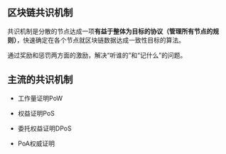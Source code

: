 ## 区块链共识机制

共识机制是分散的节点达成一项**有益于整体为目标的协议（管理所有节点的规则）**，快速确定在各个节点就区块链数据达成一致性目标的算法。

通过奖励和惩罚两方面的激励，解决“听谁的”和“记什么”的问题。



## 主流的共识机制

- 工作量证明PoW
- 权益证明PoS
- 委托权益证明DPoS

- PoA权威证明